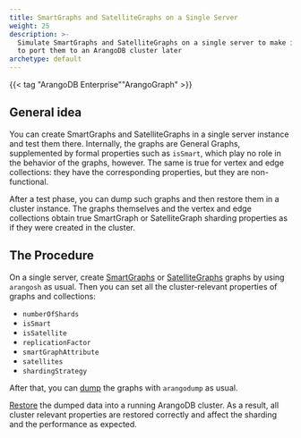 ```yaml
---
title: SmartGraphs and SatelliteGraphs on a Single Server
weight: 25
description: >-
  Simulate SmartGraphs and SatelliteGraphs on a single server to make it easier
  to port them to an ArangoDB cluster later
archetype: default
---
```

{{< tag "ArangoDB Enterprise""ArangoGraph" >}}
## General idea

You can create SmartGraphs and SatelliteGraphs in a single server instance and
test them there. Internally, the graphs are General Graphs, supplemented by
formal properties such as `isSmart`, which play no role in the behavior of the
graphs, however. The same is true for vertex and edge collections: they have the
corresponding properties, but they are non-functional.

After a test phase, you can dump such graphs and then restore them in a cluster
instance. The graphs themselves and the vertex and edge collections obtain true
SmartGraph or SatelliteGraph sharding properties as if they were created in the
cluster.

## The Procedure

On a single server, create [SmartGraphs](smartgraphs/smartgraph-management.md) or
[SatelliteGraphs](satellitegraphs/management.md) graphs by using
`arangosh` as usual. Then you can set all the cluster-relevant properties of
graphs and collections:

- `numberOfShards`
- `isSmart`
- `isSatellite`
- `replicationFactor`
- `smartGraphAttribute`
- `satellites`
- `shardingStrategy`

After that, you can [dump](../programs-and-tools/arangodump/examples.md) the graphs with
`arangodump` as usual.

[Restore](../programs-and-tools/arangorestore/examples.md) the dumped data into a running
ArangoDB cluster. As a result, all cluster relevant properties are restored
correctly and affect the sharding and the performance as expected.
